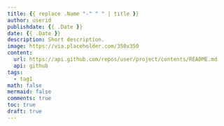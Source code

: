 ```yaml
---
title: {{ replace .Name "-" " " | title }}
author: userid
publishdate: {{ .Date }}
date: {{ .Date }}
description: Short description.
image: https://via.placeholder.com/350x350
content:
  url: https://api.github.com/repos/user/project/contents/README.md
  api: github
tags:
  - tag1
math: false
mermaid: false
comments: true
toc: true
draft: true
---
```


